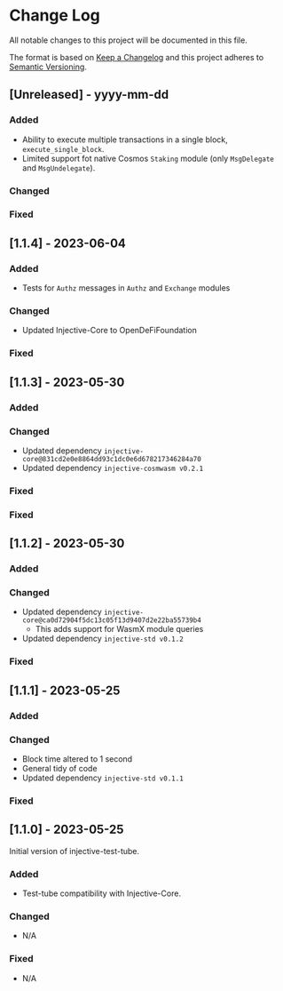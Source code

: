 # Change Log

All notable changes to this project will be documented in this file.

The format is based on [Keep a Changelog](http://keepachangelog.com/)
and this project adheres to [Semantic Versioning](http://semver.org/).

## [Unreleased] - yyyy-mm-dd

### Added

- Ability to execute multiple transactions in a single block, `execute_single_block`.
- Limited support fot native Cosmos `Staking` module (only `MsgDelegate` and `MsgUndelegate`).

### Changed

### Fixed

## [1.1.4] - 2023-06-04

### Added

- Tests for `Authz` messages in `Authz` and `Exchange` modules

### Changed

- Updated Injective-Core to OpenDeFiFoundation

### Fixed

## [1.1.3] - 2023-05-30

### Added

### Changed

- Updated dependency `injective-core@831cd2e0e8864dd93c1dc0e6d678217346284a70` 
- Updated dependency `injective-cosmwasm v0.2.1`

### Fixed

### Fixed

## [1.1.2] - 2023-05-30

### Added

### Changed

- Updated dependency `injective-core@ca0d72904f5dc13c05f13d9407d2e22ba55739b4`
    - This adds support for WasmX module queries
- Updated dependency `injective-std v0.1.2`

### Fixed

## [1.1.1] - 2023-05-25

### Added

### Changed

- Block time altered to 1 second
- General tidy of code
- Updated dependency `injective-std v0.1.1`

### Fixed

## [1.1.0] - 2023-05-25
  
Initial version of injective-test-tube.

### Added

- Test-tube compatibility with Injective-Core.

### Changed

- N/A

### Fixed

- N/A